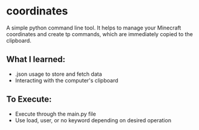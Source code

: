 # coordinates
A simple python command line tool. It helps to manage your Minecraft coordinates and create tp commands, which are immediately copied to the clipboard.

## What I learned:
- .json usage to store and fetch data
- Interacting with the computer's clipboard

## To Execute:
- Execute through the main.py file
- Use load, user, or no keyword depending on desired operation